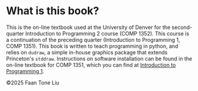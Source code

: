 # What is this book?
This is the on-line textbook used at the University of Denver for the second-quarter Introduction to Programming 2 course (COMP 1352). This course is a continuation of the preceding quarter (Introduction to Programming 1, COMP 1351). This book is written to teach programming in python, and relies on `dudraw`, a simple in-house graphics package that extends Princeton's `stddraw`. Instructions on software installation can be found in the on-line textbook for COMP 1351, which you can find at [Introduction to Programming 1](https://cs.du.edu/~intropython/intro-to-programming/).

&copy;2025 Faan Tone Liu